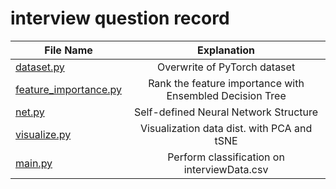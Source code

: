 # interview question record
| File Name   |  Explanation      | 
|-------------|:-----------------:|
| [dataset.py](https://github.com/r06921037zwh/interview_question/blob/master/dataset.py) |  Overwrite of PyTorch dataset | 
| [feature_importance.py ](https://github.com/r06921037zwh/interview_question/blob/master/feature_importance.py) |  Rank the feature importance with Ensembled Decision Tree |   
| [net.py](https://github.com/r06921037zwh/interview_question/blob/master/net.py) | Self-defined Neural Network Structure |
| [visualize.py](https://github.com/r06921037zwh/interview_question/blob/master/visualize.py)| Visualization data dist. with PCA and tSNE|
| [main.py](https://github.com/r06921037zwh/interview_question/blob/master/main.py)| Perform classification on interviewData.csv |

 
